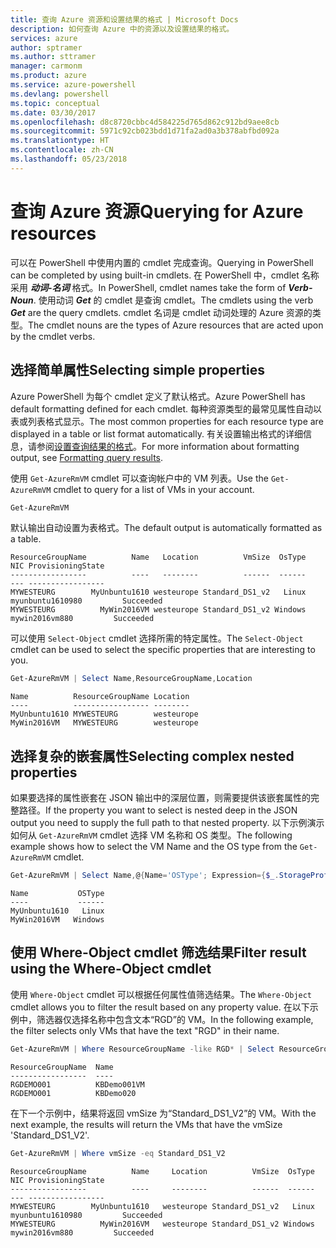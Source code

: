 ```yaml
---
title: 查询 Azure 资源和设置结果的格式 | Microsoft Docs
description: 如何查询 Azure 中的资源以及设置结果的格式。
services: azure
author: sptramer
ms.author: sttramer
manager: carmonm
ms.product: azure
ms.service: azure-powershell
ms.devlang: powershell
ms.topic: conceptual
ms.date: 03/30/2017
ms.openlocfilehash: d8c8720cbbc4d584225d765d862c912bd9aee8cb
ms.sourcegitcommit: 5971c92cb023bdd1d71fa2ad0a3b378abfbd092a
ms.translationtype: HT
ms.contentlocale: zh-CN
ms.lasthandoff: 05/23/2018
---
```

# <a name="querying-for-azure-resources"></a><span data-ttu-id="f42a2-103">查询 Azure 资源</span><span class="sxs-lookup"><span data-stu-id="f42a2-103">Querying for Azure resources</span></span>

<span data-ttu-id="f42a2-104">可以在 PowerShell 中使用内置的 cmdlet 完成查询。</span><span class="sxs-lookup"><span data-stu-id="f42a2-104">Querying in PowerShell can be completed by using built-in cmdlets.</span></span> <span data-ttu-id="f42a2-105">在 PowerShell 中，cmdlet 名称采用 **_动词-名词_** 格式。</span><span class="sxs-lookup"><span data-stu-id="f42a2-105">In PowerShell, cmdlet names take the form of **_Verb-Noun_**.</span></span> <span data-ttu-id="f42a2-106">使用动词 **_Get_** 的 cmdlet 是查询 cmdlet。</span><span class="sxs-lookup"><span data-stu-id="f42a2-106">The cmdlets using the verb **_Get_** are the query cmdlets.</span></span> <span data-ttu-id="f42a2-107">cmdlet 名词是 cmdlet 动词处理的 Azure 资源的类型。</span><span class="sxs-lookup"><span data-stu-id="f42a2-107">The cmdlet nouns are the types of Azure resources that are acted upon by the cmdlet verbs.</span></span>


## <a name="selecting-simple-properties"></a><span data-ttu-id="f42a2-108">选择简单属性</span><span class="sxs-lookup"><span data-stu-id="f42a2-108">Selecting simple properties</span></span>

<span data-ttu-id="f42a2-109">Azure PowerShell 为每个 cmdlet 定义了默认格式。</span><span class="sxs-lookup"><span data-stu-id="f42a2-109">Azure PowerShell has default formatting defined for each cmdlet.</span></span> <span data-ttu-id="f42a2-110">每种资源类型的最常见属性自动以表或列表格式显示。</span><span class="sxs-lookup"><span data-stu-id="f42a2-110">The most common properties for each resource type are displayed in a table or list format automatically.</span></span> <span data-ttu-id="f42a2-111">有关设置输出格式的详细信息，请参阅[设置查询结果的格式](formatting-output.md)。</span><span class="sxs-lookup"><span data-stu-id="f42a2-111">For more information about formatting output, see [Formatting query results](formatting-output.md).</span></span>

<span data-ttu-id="f42a2-112">使用 `Get-AzureRmVM` cmdlet 可以查询帐户中的 VM 列表。</span><span class="sxs-lookup"><span data-stu-id="f42a2-112">Use the `Get-AzureRmVM` cmdlet to query for a list of VMs in your account.</span></span>

```powershell
Get-AzureRmVM
```

<span data-ttu-id="f42a2-113">默认输出自动设置为表格式。</span><span class="sxs-lookup"><span data-stu-id="f42a2-113">The default output is automatically formatted as a table.</span></span>

```
ResourceGroupName          Name   Location          VmSize  OsType              NIC ProvisioningState
-----------------          ----   --------          ------  ------              --- -----------------
MYWESTEURG        MyUnbuntu1610 westeurope Standard_DS1_v2   Linux myunbuntu1610980         Succeeded
MYWESTEURG          MyWin2016VM westeurope Standard_DS1_v2 Windows   mywin2016vm880         Succeeded
```

<span data-ttu-id="f42a2-114">可以使用 `Select-Object` cmdlet 选择所需的特定属性。</span><span class="sxs-lookup"><span data-stu-id="f42a2-114">The `Select-Object` cmdlet can be used to select the specific properties that are interesting to you.</span></span>

```powershell
Get-AzureRmVM | Select Name,ResourceGroupName,Location
```

```
Name          ResourceGroupName Location
----          ----------------- --------
MyUnbuntu1610 MYWESTEURG        westeurope
MyWin2016VM   MYWESTEURG        westeurope
```

## <a name="selecting-complex-nested-properties"></a><span data-ttu-id="f42a2-115">选择复杂的嵌套属性</span><span class="sxs-lookup"><span data-stu-id="f42a2-115">Selecting complex nested properties</span></span>

<span data-ttu-id="f42a2-116">如果要选择的属性嵌套在 JSON 输出中的深层位置，则需要提供该嵌套属性的完整路径。</span><span class="sxs-lookup"><span data-stu-id="f42a2-116">If the property you want to select is nested deep in the JSON output you need to supply the full path to that nested property.</span></span> <span data-ttu-id="f42a2-117">以下示例演示如何从 `Get-AzureRmVM` cmdlet 选择 VM 名称和 OS 类型。</span><span class="sxs-lookup"><span data-stu-id="f42a2-117">The following example shows how to select the VM Name and the OS type from the `Get-AzureRmVM` cmdlet.</span></span>

```powershell
Get-AzureRmVM | Select Name,@{Name='OSType'; Expression={$_.StorageProfile.OSDisk.OSType}}
```

```
Name           OSType
----           ------
MyUnbuntu1610   Linux
MyWin2016VM   Windows
```

## <a name="filter-result-using-the-where-object-cmdlet"></a><span data-ttu-id="f42a2-118">使用 Where-Object cmdlet 筛选结果</span><span class="sxs-lookup"><span data-stu-id="f42a2-118">Filter result using the Where-Object cmdlet</span></span>

<span data-ttu-id="f42a2-119">使用 `Where-Object` cmdlet 可以根据任何属性值筛选结果。</span><span class="sxs-lookup"><span data-stu-id="f42a2-119">The `Where-Object` cmdlet allows you to filter the result based on any property value.</span></span> <span data-ttu-id="f42a2-120">在以下示例中，筛选器仅选择名称中包含文本“RGD”的 VM。</span><span class="sxs-lookup"><span data-stu-id="f42a2-120">In the following example, the filter selects only VMs that have the text "RGD" in their name.</span></span>

```powershell
Get-AzureRmVM | Where ResourceGroupName -like RGD* | Select ResourceGroupName,Name
```

```
ResourceGroupName  Name
-----------------  ----
RGDEMO001          KBDemo001VM
RGDEMO001          KBDemo020
```

<span data-ttu-id="f42a2-121">在下一个示例中，结果将返回 vmSize 为“Standard_DS1_V2”的 VM。</span><span class="sxs-lookup"><span data-stu-id="f42a2-121">With the next example, the results will return the VMs that have the vmSize 'Standard_DS1_V2'.</span></span>

```powershell
Get-AzureRmVM | Where vmSize -eq Standard_DS1_V2
```

```
ResourceGroupName          Name     Location          VmSize  OsType              NIC ProvisioningState
-----------------          ----     --------          ------  ------              --- -----------------
MYWESTEURG        MyUnbuntu1610   westeurope Standard_DS1_v2   Linux myunbuntu1610980         Succeeded
MYWESTEURG          MyWin2016VM   westeurope Standard_DS1_v2 Windows   mywin2016vm880         Succeeded
```
